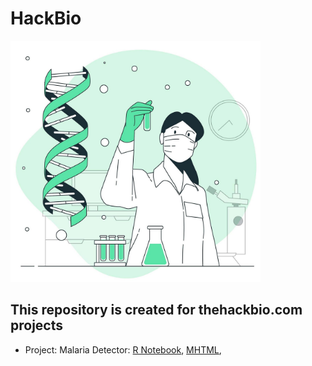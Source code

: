 # HackBio

<img src="https://github.com/siniorone/HackBio/blob/main/banner.jpg?raw=true" width="400">

## This repository is created for thehackbio.com projects
* Project: Malaria Detector: [R Notebook](https://github.com/siniorone/HackBio/blob/main/Malaria/Malaria%20Detector.Rmd), [MHTML](https://github.com/siniorone/HackBio/blob/main/Malaria/Malaria%20Detector.mhtml), 
